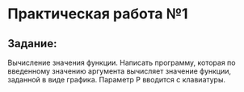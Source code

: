 # Практическая работа №1
## Задание: 
Вычисление значения функции. Написать программу, которая по введенному значению аргумента вычисляет значение функции, заданной в виде графика. Параметр Р вводится с клавиатуры.
 
